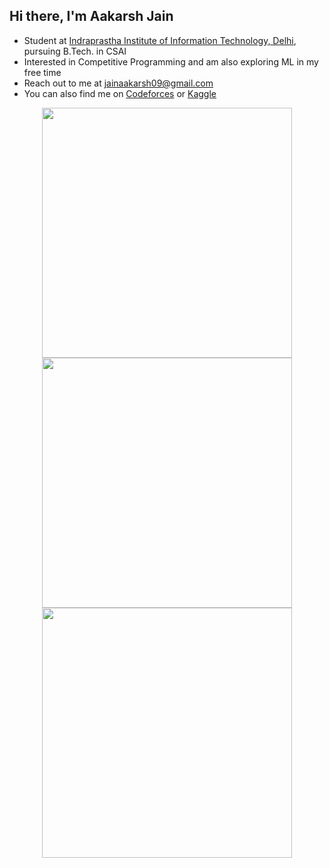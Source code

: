 ## Hi there, I'm Aakarsh Jain

- Student at [Indraprastha Institute of Information Technology, Delhi](https://iiitd.ac.in/), pursuing B.Tech. in CSAI
- Interested in Competitive Programming and am also exploring ML in my free time
- Reach out to me at jainaakarsh09@gmail.com
- You can also find me on [Codeforces](https://codeforces.com/profile/BlackPanther112358) or [Kaggle](https://www.kaggle.com/blackpanther112358)

<p align="center">
  <img src="https://github-readme-streak-stats.herokuapp.com?user=BlackPanther112358&theme=tokyonight&date_format=j%20M%5B%20Y%5D&count_private=true" width="400px"> <img src="https://github-readme-stats.vercel.app/api?username=BlackPanther112358&theme=tokyonight&show_icons=true&include_all_commits=true&count_private=true&hide_rank=true&card_width=500" width="400px"> <img src="https://github-readme-stats.vercel.app/api/top-langs/?username=BlackPanther112358&theme=tokyonight&layout=compact&langs_count=8&card_width=400&count_private=true" width="400px">
 </p>

